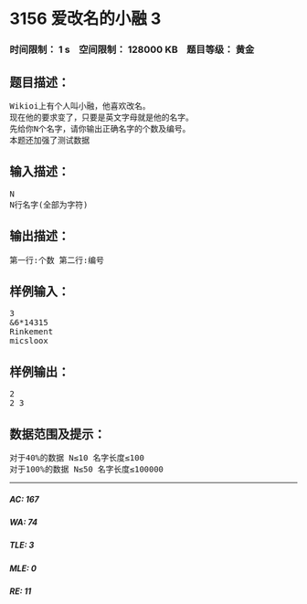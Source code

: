 # 3156 爱改名的小融 3   
### 时间限制： 1 s&nbsp;&nbsp;&nbsp;&nbsp;空间限制： 128000 KB&nbsp;&nbsp;&nbsp;&nbsp;题目等级： 黄金  
## 题目描述：  

<pre>
Wikioi上有个人叫小融，他喜欢改名。  
现在他的要求变了，只要是英文字母就是他的名字。  
先给你N个名字，请你输出正确名字的个数及编号。  
本题还加强了测试数据
</pre>
  
  
## 输入描述：  

<pre>
N  
N行名字(全部为字符)
</pre>
  
  
## 输出描述：  

<pre>
第一行:个数 第二行:编号
</pre>
  
  
## 样例输入：  

<pre>
3  
&6*14315  
Rinkement  
micsloox
</pre>
  
  
## 样例输出：  

<pre>
2  
2 3 
</pre>
  
  
## 数据范围及提示：  

<pre>
对于40%的数据 N≤10 名字长度≤100  
对于100%的数据 N≤50 名字长度≤100000
</pre>
  
  
***  

##### AC: 167  
##### WA: 74  
##### TLE: 3  
##### MLE: 0  
##### RE: 11  
